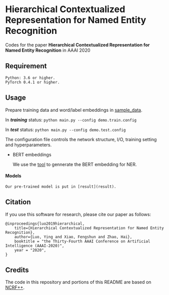 # Hierarchical Contextualized Representation for Named Entity Recognition

Codes for the paper **Hierarchical Contextualized Representation for Named Entity Recognition** in AAAI 2020

## Requirement

	Python: 3.6 or higher.
	PyTorch 0.4.1 or higher.


## Usage

Prepare training data and word/label embeddings in [sample_data](sample_data).

In ***training*** status:
`python main.py --config demo.train.config`

In ***test*** status:
`python main.py --config demo.test.config`

The configuration file controls the network structure, I/O, training setting and hyperparameters. 

+ BERT embeddings

  We use the [tool](https://github.com/Adaxry/get_aligned_BERT_emb) to gennerate the BERT embedding for NER. 


#### Models 
    Our pre-trained model is put in [result](result). 


## Citation
If you use this software for research, please cite our paper as follows:
```
@inproceedings{luo2019hierarchical,
    title={Hierarchical Contextualized Representation for Named Entity Recognition},
    author={Luo, Ying and Xiao, Fengshun and Zhao, Hai},
    booktitle = "the Thirty-Fourth AAAI Conference on Artificial Intelligence (AAAI-2020)",
    year = "2020",
}
```

## Credits

The code in this repository and portions of this README are based on [NCRF++](https://github.com/jiesutd/NCRFpp.git).